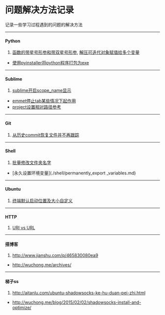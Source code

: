 问题解决方法记录
================

记录一些学习过程遇到的问题的解决方法

---

#### Python
1. [函数的带星号形参和带双星号形参](http://www.math.pku.edu.cn/teachers/qiuzy/computing/basics/pb_file210.htm), [解压可迭代对象赋值给多个变量](http://python3-cookbook.readthedocs.org/zh_CN/latest/c01/p02_unpack_elements_from_iterables.html)
- [使用pyinstaller将python程序打包为exe](./python/pyinstaller.md)

---

#### Sublime

1. [sublime开启scope_name显示](./sublime/show_scope_name.md)
- [emmet停止tab某些情况下起作用](./sublime/disable_emmet_tab.md)
- [project设置相对路径参考](./sublime/project_path.md)

---

#### Git

1. [从历史commit恢复文件并不再跟踪](./git/git_update-index.md)

---

#### Shell

1. [批量修改文件夹名字](./shell/rename_folder.md)
- [永久设置环境变量](./shell/permanently_export _variables.md)

---

#### Ubuntu

1. [终端默认启动位置及大小自定义](./ubuntu/gnome_terminal.md)

---

#### HTTP

1. [URI vs URL](http://www.cnblogs.com/hust-ghtao/p/4724885.html#commentform)

---

#### 搭博客

1. http://www.jianshu.com/p/465830080ea9
- http://wuchong.me/archives/

---

#### 梯子ss

1. http://aitanlu.com/ubuntu-shadowsocks-ke-hu-duan-pei-zhi.html
- http://wuchong.me/blog/2015/02/02/shadowsocks-install-and-optimize/
